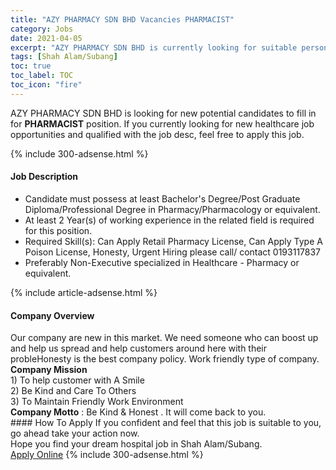 ```yaml
---
title: "AZY PHARMACY SDN BHD Vacancies PHARMACIST" 
category: Jobs 
date: 2021-04-05 
excerpt: "AZY PHARMACY SDN BHD is currently looking for suitable person to fill in the PHARMACIST which positioned at Shah Alam/Subang" 
tags: [Shah Alam/Subang] 
toc: true 
toc_label: TOC 
toc_icon: "fire" 
--- 
```


<p>AZY PHARMACY SDN BHD is looking for new potential candidates to fill in for <b>PHARMACIST</b> position. If you currently looking for new healthcare job opportunities and qualified with the job desc, feel free to apply this job.
</p>{% include 300-adsense.html %} 
<div><div><h4>Job Description</h4></div><div><div><span><div><ul><li>Candidate must possess at least Bachelor's Degree/Post Graduate Diploma/Professional Degree in Pharmacy/Pharmacology or equivalent.</li><li>At least 2&#160;Year(s) of working experience in the related field is required for this position.</li><li>Required Skill(s): Can Apply Retail Pharmacy License, Can Apply Type A Poison License, Honesty, Urgent Hiring please call/ contact 0193117837</li><li>Preferably Non-Executive specialized in Healthcare - Pharmacy or equivalent.</li></ul></div></span></div></div></div> 
{% include article-adsense.html %} 
<div><div><h4>Company Overview</h4></div><div><div><span><div><div>Our company are new in this market. We need someone who can boost up and help us spread and help customers around here with their probleHonesty is the best company policy. Work friendly type of company.</div>
<div>
<div><strong>Company Mission</strong></div>
<div>1) To help customer with A Smile</div>
<div>2) Be Kind and Care To Others</div>
<div>3) To Maintain Friendly Work Environment&#160;</div>
<div><strong>Company Motto</strong> : Be Kind &amp; Honest . It will come back to you.</div>
</div></div></span></div></div></div> 
#### How To Apply 
If you confident and feel that this job is suitable to you, go ahead take your action now. <br/> 
Hope you find your dream hospital job in Shah Alam/Subang. <br/> 
<a href="https://www.jobstreet.com.my/en/job/pharmacist-4525453?jobId=jobstreet-my-job-4525453" class="btn btn--warning" target="_blank" rel="nofollow noopenner">Apply Online</a> 
{% include 300-adsense.html %} 